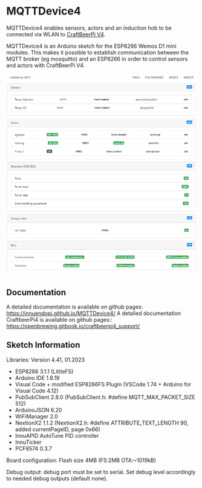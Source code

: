 # MQTTDevice4

MQTTDevice4 enables sensors, actors and an induction hob to be connected via WLAN to [CraftBeerPi V4](https://github.com/avollkopf/craftbeerpi4).

MQTTDevice4 is an Arduino sketch for the ESP8266 Wemos D1 mini modules. This makes it possible to establish communication between the MQTT broker (eg mosquitto) and an ESP8266 in order to control sensors and actors with CraftBeerPi V4.

![Startseite](docs/img/startseite.jpg)

## Documentation

A detailed documentation is available on github pages: <https://innuendopi.github.io/MQTTDevice4/>
A detailed documentation CraftbeerPi4 is available on github pages:: <https://openbrewing.gitbook.io/craftbeerpi4_support/>

## Sketch Information

Libraries: Version 4.41, 01.2023

- ESP8266 3.1.1 (LittleFS)
- Arduino IDE 1.8.19
- Visual Code + modified ESP8266FS Plugin (VSCode 1.74 + Arduino for Visual Code 4.12)
- PubSubClient 2.8.0 (PubSubClient.h: #define MQTT_MAX_PACKET_SIZE 512)
- ArduinoJSON 6.20
- WiFiManager 2.0
- NextionX2 1.1.2 (NextionX2.h: #define ATTRIBUTE_TEXT_LENGTH 90, added currentPageID, page 0x66)
- InnuAPID AutoTune PID controller
- InnuTicker
- PCF8574 0.3.7

Board configuration:
Flash size 4MB (FS:2MB OTA:~1019kB)

Debug output:
debug port must be set to serial. Set debug level accordingly to needed debug outputs (default none).
